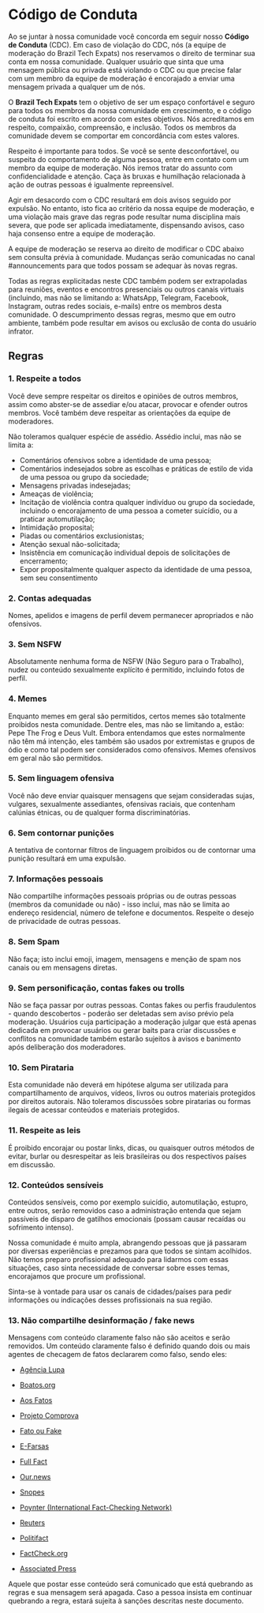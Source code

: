 # Código de Conduta

Ao se juntar à nossa comunidade você concorda em seguir nosso **Código
de Conduta** (CDC). Em caso de violação do CDC, nós (a equipe de
moderação do Brazil Tech Expats) nos reservamos o direito de terminar
sua conta em nossa comunidade. Qualquer usuário que sinta que uma
mensagem pública ou privada está violando o CDC ou que precise falar com
um membro da equipe de moderação é encorajado a enviar uma mensagem
privada a qualquer um de nós.

O **Brazil Tech Expats** tem o objetivo de ser um espaço confortável e
seguro para todos os membros da nossa comunidade em crescimento, e o
código de conduta foi escrito em acordo com estes objetivos. Nós
acreditamos em respeito, compaixão, compreensão, e inclusão. Todos os
membros da comunidade devem se comportar em concordância com estes
valores.

Respeito é importante para todos. Se você se sente desconfortável, ou
suspeita do comportamento de alguma pessoa, entre em contato com um
membro da equipe de moderação. Nós iremos tratar do assunto com
confidencialidade e atenção. Caça às bruxas e humilhação relacionada à
ação de outras pessoas é igualmente repreensível.

Agir em desacordo com o CDC resultará em dois avisos seguido por
expulsão. No entanto, isto fica ao critério da nossa equipe de
moderação, e uma violação mais grave das regras pode resultar numa
disciplina mais severa, que pode ser aplicada imediatamente, dispensando
avisos, caso haja consenso entre a equipe de moderação.

A equipe de moderação se reserva ao direito de modificar o CDC abaixo
sem consulta prévia à comunidade. Mudanças serão comunicadas no canal
\#announcements para que todos possam se adequar às novas regras.

Todas as regras explicitadas neste CDC também podem ser extrapoladas
para reuniões, eventos e encontros presenciais ou outros canais virtuais
(incluindo, mas não se limitando a: WhatsApp, Telegram, Facebook,
Instagram, outras redes sociais, e-mails) entre os membros desta
comunidade. O descumprimento dessas regras, mesmo que em outro ambiente,
também pode resultar em avisos ou exclusão de conta do usuário infrator.

## Regras

### 1. Respeite a todos

Você deve sempre respeitar os direitos e opiniões de outros membros,
assim como abster-se de assediar e/ou atacar, provocar e ofender outros
membros. Você também deve respeitar as orientações da equipe de
moderadores.

Não toleramos qualquer espécie de assédio. Assédio inclui, mas não se
limita a:

-   Comentários ofensivos sobre a identidade de uma pessoa;
-   Comentários indesejados sobre as escolhas e práticas de estilo de
    vida de uma pessoa ou grupo da sociedade;
-   Mensagens privadas indesejadas;
-   Ameaças de violência;
-   Incitação de violência contra qualquer indivíduo ou grupo da
    sociedade, incluindo o encorajamento de uma pessoa a cometer
    suicídio, ou a praticar automutilação;
-   Intimidação proposital;
-   Piadas ou comentários exclusionistas;
-   Atenção sexual não-solicitada;
-   Insistência em comunicação individual depois de solicitações de
    encerramento;
-   Expor propositalmente qualquer aspecto da identidade de uma pessoa,
    sem seu consentimento

### 2. Contas adequadas

Nomes, apelidos e imagens de perfil devem permanecer apropriados e não
ofensivos.

### 3. Sem NSFW

Absolutamente nenhuma forma de NSFW (Não Seguro para o Trabalho), nudez
ou conteúdo sexualmente explícito é permitido, incluindo fotos de
perfil.

### 4. Memes

Enquanto memes em geral são permitidos, certos memes são totalmente
proibidos nesta comunidade. Dentre eles, mas não se limitando a, estão:
Pepe The Frog e Deus Vult. Embora entendamos que estes normalmente não
têm má intenção, eles também são usados por extremistas e grupos de ódio
e como tal podem ser considerados como ofensivos. Memes ofensivos em
geral não são permitidos.

### 5. Sem linguagem ofensiva

Você não deve enviar quaisquer mensagens que sejam consideradas sujas,
vulgares, sexualmente assediantes, ofensivas raciais, que contenham
calúnias étnicas, ou de qualquer forma discriminatórias.

### 6. Sem contornar punições

A tentativa de contornar filtros de linguagem proibidos ou de contornar
uma punição resultará em uma expulsão.

### 7. Informações pessoais

Não compartilhe informações pessoais próprias ou de outras pessoas
(membros da comunidade ou não) - isso inclui, mas não se limita ao
endereço residencial, número de telefone e documentos. Respeite o desejo
de privacidade de outras pessoas.

### 8. Sem Spam

Não faça; isto inclui emoji, imagem, mensagens e menção de spam nos
canais ou em mensagens diretas.

### 9. Sem personificação, contas fakes ou trolls

Não se faça passar por outras pessoas. Contas fakes ou perfis
fraudulentos - quando descobertos - poderão ser deletadas sem aviso
prévio pela moderação. Usuários cuja participação a moderação julgar que
está apenas dedicada em provocar usuários ou gerar baits para criar
discussões e conflitos na comunidade também estarão sujeitos à avisos e
banimento após deliberação dos moderadores.

### 10. Sem Pirataria

Esta comunidade não deverá em hipótese alguma ser utilizada para
compartilhamento de arquivos, vídeos, livros ou outros materiais
protegidos por direitos autorais. Não toleramos discussões sobre
piratarias ou formas ilegais de acessar conteúdos e materiais
protegidos.

### 11. Respeite as leis

É proibido encorajar ou postar links, dicas, ou quaisquer outros métodos
de evitar, burlar ou desrespeitar as leis brasileiras ou dos respectivos
países em discussão.

### 12. Conteúdos sensíveis

Conteúdos sensíveis, como por exemplo suicídio, automutilação, estupro, entre
outros, serão removidos caso a administração entenda que sejam passíveis de
disparo de gatilhos emocionais (possam causar recaídas ou sofrimento intenso).

Nossa comunidade é muito ampla, abrangendo pessoas que já passaram por diversas
experiências e prezamos para que todos se sintam acolhidos. Não temos preparo
profissional adequado para lidarmos com essas situações, caso sinta necessidade
de conversar sobre esses temas, encorajamos que procure um profissional.

Sinta-se à vontade para usar os canais de cidades/países para pedir informações
ou indicações desses profissionais na sua região.

### 13. Não compartilhe desinformação / fake news

Mensagens com conteúdo claramente falso não são aceitos e serão removidos.
Um conteúdo claramente falso é definido quando dois ou mais agentes de checagem
de fatos declararem como falso, sendo eles:

- [Agência Lupa](https://piaui.folha.uol.com.br/lupa/)
- [Boatos.org](https://www.boatos.org/)
- [Aos Fatos](https://www.aosfatos.org/)
- [Projeto Comprova](https://projetocomprova.com.br)
- [Fato ou Fake](https://g1.globo.com/fato-ou-fake/)
- [E-Farsas](https://www.e-farsas.com)

- [Full Fact](https://fullfact.org)
- [Our.news](https://our.news/trending/)
- [Snopes](https://www.snopes.com)
- [Poynter (International Fact-Checking Network)](https://www.poynter.org/news/fact-checking/)
- [Reuters](https://www.reuters.com/fact-check)
- [Politifact](https://www.politifact.com)
- [FactCheck.org](https://www.factcheck.org)
- [Associated Press](https://apnews.com/hub/ap-fact-check)

Aquele que postar esse conteúdo será comunicado que está quebrando as regras e
sua mensagem será apagada. Caso a pessoa insista em continuar quebrando a regra,
estará sujeita à sanções descritas neste documento.